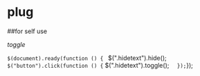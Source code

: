 # plug

##for self use

*toggle*

`$(document).ready(function () {
`   $(".hidetext").hide();
`   $("button").click(function () {
`       $(".hidetext").toggle();
`   });
`});
